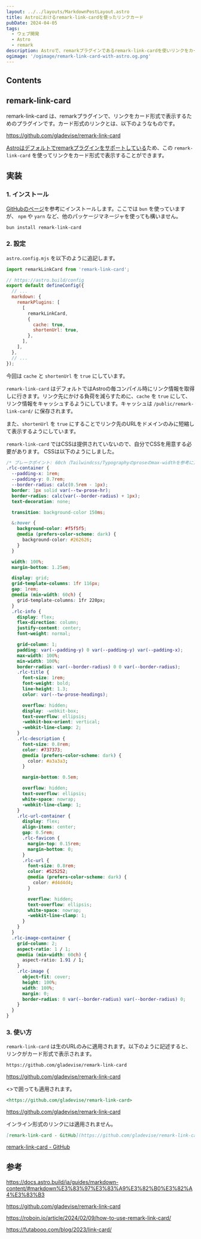 ```yaml
---
layout: ../../layouts/MarkdownPostLayout.astro
title: Astroにおけるremark-link-cardを使ったリンクカード
pubDate: 2024-04-05
tags:
  - ウェブ開発
  - Astro
  - remark
description: Astroで、remarkプラグインであるremark-link-cardを使いリンクをカード形式で表示できるようにしました。
ogimage: '/ogimage/remark-link-card-with-astro.og.png'
---
```


## Contents

## remark-link-card

remark-link-card は、remarkプラグインで、リンクをカード形式で表示するためのプラグインです。カード形式のリンクとは、以下のようなものです。

https://github.com/gladevise/remark-link-card

[Astroはデフォルトでremarkプラグインをサポートしている](https://docs.astro.build/ja/guides/markdown-content/#markdown%E3%83%97%E3%83%A9%E3%82%B0%E3%82%A4%E3%83%B3)ため、この `remark-link-card` を使ってリンクをカード形式で表示することができます。

## 実装

### 1. インストール

[GitHubのページ](https://github.com/gladevise/remark-link-card)を参考にインストールします。ここでは `bun` を使っていますが、 `npm` や `yarn` など、他のパッケージマネージャを使っても構いません。

```bash
bun install remark-link-card
```

### 2. 設定

`astro.config.mjs` を以下のように追記します。

```javascript:astro.config.mjs
import remarkLinkCard from 'remark-link-card';

// https://astro.build/config
export default defineConfig({
  // ...
  markdown: {
    remarkPlugins: [
      [
        remarkLinkCard,
        {
          cache: true,
          shortenUrl: true,
        },
      ],
    ],
  },
  // ...
});
```

今回は `cache` と `shortenUrl` を `true` にしています。

`remark-link-card` はデフォルトではAstroの毎コンパイル時にリンク情報を取得しに行きます。リンク先にかける負荷を減らすために、`cache` を `true` にして、リンク情報をキャッシュするようにしています。キャッシュは `/public/remark-link-card/` に保存されます。

また、`shortenUrl` を `true` にすることでリンク先のURLをドメインのみに短縮して表示するようにしています。

`remark-link-card` ではCSSは提供されていないので、自分でCSSを用意する必要があります。
CSSは以下のようにしました。

```scss:remark-link-card.css
/* ブレークポイント: 60ch（Tailwindcss/Typographyのproseのmax-widthを参考に） */
.rlc-container {
  --padding-x: 1rem;
  --padding-y: 0.7rem;
  --border-radius: calc(0.5rem - 1px);
  border: 1px solid var(--tw-prose-hr);
  border-radius: calc(var(--border-radius) + 1px);
  text-decoration: none;

  transition: background-color 150ms;

  &:hover {
    background-color: #f5f5f5;
    @media (prefers-color-scheme: dark) {
      background-color: #262626;
    }
  }

  width: 100%;
  margin-bottom: 1.25em;

  display: grid;
  grid-template-columns: 1fr 116px;
  gap: 1rem;
  @media (min-width: 60ch) {
    grid-template-columns: 1fr 220px;
  }
  .rlc-info {
    display: flex;
    flex-direction: column;
    justify-content: center;
    font-weight: normal;

    grid-column: 1;
    padding: var(--padding-y) 0 var(--padding-y) var(--padding-x);
    max-width: 100%;
    min-width: 100%;
    border-radius: var(--border-radius) 0 0 var(--border-radius);
    .rlc-title {
      font-size: 1rem;
      font-weight: bold;
      line-height: 1.3;
      color: var(--tw-prose-headings);

      overflow: hidden;
      display: -webkit-box;
      text-overflow: ellipsis;
      -webkit-box-orient: vertical;
      -webkit-line-clamp: 2;
    }
    .rlc-description {
      font-size: 0.8rem;
      color: #737373;
      @media (prefers-color-scheme: dark) {
        color: #a3a3a3;
      }

      margin-bottom: 0.5em;

      overflow: hidden;
      text-overflow: ellipsis;
      white-space: nowrap;
      -webkit-line-clamp: 1;
    }
    .rlc-url-container {
      display: flex;
      align-items: center;
      gap: 0.5rem;
      .rlc-favicon {
        margin-top: 0.15rem;
        margin-bottom: 0;
      }
      .rlc-url {
        font-size: 0.8rem;
        color: #525252;
        @media (prefers-color-scheme: dark) {
          color: #d4d4d4;
        }

        overflow: hidden;
        text-overflow: ellipsis;
        white-space: nowrap;
        -webkit-line-clamp: 1;
      }
    }
  }
  .rlc-image-container {
    grid-column: 2;
    aspect-ratio: 1 / 1;
    @media (min-width: 60ch) {
      aspect-ratio: 1.91 / 1;
    }
    .rlc-image {
      object-fit: cover;
      height: 100%;
      width: 100%;
      margin: 0;
      border-radius: 0 var(--border-radius) var(--border-radius) 0;
    }
  }
}
```

### 3. 使い方

`remark-link-card` は生のURLのみに適用されます。以下のように記述すると、リンクがカード形式で表示されます。

```markdown
https://github.com/gladevise/remark-link-card
```

https://github.com/gladevise/remark-link-card

<>で囲っても適用されます。

```markdown
<https://github.com/gladevise/remark-link-card>
```

<https://github.com/gladevise/remark-link-card>

インライン形式のリンクには適用されません。

```markdown
[remark-link-card - GitHub](https://github.com/gladevise/remark-link-card)
```

[remark-link-card - GitHub](https://github.com/gladevise/remark-link-card)

## 参考

https://docs.astro.build/ja/guides/markdown-content/#markdown%E3%83%97%E3%83%A9%E3%82%B0%E3%82%A4%E3%83%B3

https://github.com/gladevise/remark-link-card

https://roboin.io/article/2024/02/09/how-to-use-remark-link-card/

https://futabooo.com/blog/2023/link-card/
